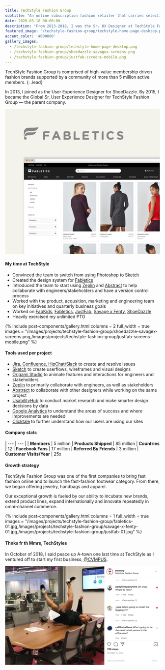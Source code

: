 ```yaml
---
title: TechStyle Fashion Group
subtitle: "An online subscription fashion retailer that carries selections of shoes, handbags, jewelry, and denim."
date: 2020-03-18 00:00:00
description: "From 2013-2018, I was the Sr. UX Designer at TechStyle Fashion Group — primarily focusing on Fabletics while providing support for the other brands."
featured_image: '/techstyle-fashion-group/techstyle-home-page-desktop.png'
accent_color: '#000000'
gallery_images:
  - /techstyle-fashion-group/techstyle-home-page-desktop.png
  - /techstyle-fashion-group/shoedazzle-savagex-screens.png
  - /techstyle-fashion-group/justfab-screens-mobile.png
---
```


TechStyle Fashion Group is comprised of high-value membership driven fashion brands supported by a community of more than 5 million active members.
{: .lead}

In 2013, I joined as the User Experience Designer for ShoeDazzle. By 2015, I became the Global Sr. User Experience Designer for TechStyle Fashion Group — the parent company.

![Fabletics](/images/projects/techstyle-fashion-group/fabletics-02.png)

#### My time at TechStyle

- Convinced the team to switch from using Photoshop to [Sketch][url-sketch]
- Created the design system for [Fabletics][url-fabletics]
- Introduced the team to start using [Zeplin][url-zeplin] and [Abstract][url-abstract] to help collaborate with engineers/stakeholders and have a version control process
- Worked with the product, acqusition, marketing and engineering team on key initiatives and quarterly business goals
- Worked on [FabKids][url-fabkids], [Fabletics][url-fabletics], [JustFab][url-justfab], [Savage x Fenty][url-savagexfenty], [ShoeDazzle][url-shoedazzle]
- Heavily exercised my unlimited PTO

{% include post-components/gallery.html
	columns = 2
	full_width = true
	images = "/images/projects/techstyle-fashion-group/shoedazzle-savagex-screens.png,/images/projects/techstyle-fashion-group/justfab-screens-mobile.png"
%}

#### Tools used per project

- [Jira, Confluence, HipChat/Slack][url-atlassian] to create and resolve issues
- [Sketch][url-sketch] to create userflows, wireframes and visual designs
- [Origami Studio][url-origami-studio] to animate features and interactions for engineers and stakeholders
- [Zeplin][url-zeplin] to primarily collaborate with engineers, as well as stakeholders
- [Abstract][url-abstract] to collaborate with other designers while working on the same project
- [UsabilityHub][url-usabilityhub] to conduct market research and make smarter design decisions by data
- [Google Analytics][url-ga] to understand the areas of success and where improvements are needed
- [Clicktale][url-clicktale] to further understand how our users are using our sites

#### Company stats

| --- | --- |
| **Members** | 5 million
| **Products Shipped** | 85 million
| **Countries** | 12
| **Facebook Fans** | 17 million
| **Referred By Friends** | 3 million
| **Customer Visits/Year** | 25x

#### Growth strategy

TechStyle Fashion Group was one of the first companies to bring fast fashion online and to launch the fast-fashion footwear category. From there, we began offering jewelry, handbags and apparel.

Our exceptional growth is fueled by our ability to incubate new brands, extend product lines, expand internationally and innovate repeatedly in omni-channel commerce.

{% include post-components/gallery.html
	columns = 1
	full_width = true
	images = "/images/projects/techstyle-fashion-group/fabletics-01.jpg,/images/projects/techstyle-fashion-group/savage-x-fenty-01.jpg,/images/projects/techstyle-fashion-group/justfab-01.jpg"
%}

#### Thnks fr th Mmrs, TechStyles

In October of 2018, I said peace up A-town one last time at TechStyle as I ventured off to start my first business, [@CVMPUS][url-cvmpus].

[![Instagram video](/images/projects/techstyle-fashion-group/instagram-video-01.png)](https://www.instagram.com/p/Bo91jw-gXVx/)

[url-sketch]: https://www.sketch.com
[url-fabletics]: https://www.fabletics.com
[url-fabkids]: https://www.fabkids.com
[url-shoedazzle]: https://www.shoedazzle.com
[url-savagexfenty]: https://www.savagex.com
[url-justfab]: https://www.justfab.com
[url-zeplin]: https://www.zeplin.io
[url-abstract]: https://www.abstract.com
[url-cvmpus]: https://www.instagram.com/cvmpus
[url-atlassian]: https://www.atlassian.com/
[url-origami-studio]: https://origami.design/
[url-usabilityhub]: https://usabilityhub.com/
[url-ga]: https://marketingplatform.google.com/about/analytics/
[url-clicktale]: https://www.clicktale.com/